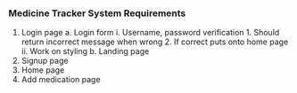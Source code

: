 ### Medicine Tracker System Requirements

1. Login page
    a. Login form
        i. Username, password verification
            1. Should return incorrect message when wrong
            2. If correct puts onto home page
        ii. Work on styling
    b. Landing page
2. Signup page
3. Home page
4. Add medication page

